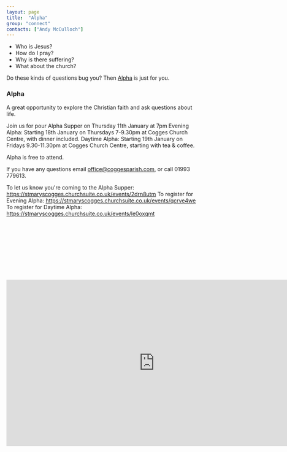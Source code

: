 ```yaml
---
layout: page
title:  "Alpha"
group: "connect"
contacts: ["Andy McCulloch"]
---
```


* Who is Jesus?
* How do I pray?
* Why is there suffering?
* What about the church?

Do these kinds of questions bug you? Then [Alpha](http://alpha.org/) is just for you.

### Alpha

A great opportunity to explore the Christian faith and ask questions about life.

Join us for pour Alpha Supper on Thursday 11th January at 7pm
Evening Alpha: Starting 18th January on Thursdays 7-9.30pm at Cogges Church Centre, with dinner included.
Daytime Alpha: Starting 19th January on Fridays 9.30-11.30pm at Cogges Church Centre, starting with tea & coffee.

Alpha is free to attend.

If you have any questions email office@coggesparish.com, or call 01993 779613.

To let us know you're coming to the Alpha Supper: https://stmaryscogges.churchsuite.co.uk/events/2drn8utm
To register for Evening Alpha: https://stmaryscogges.churchsuite.co.uk/events/qcrve4we
To register for Daytime Alpha: https://stmaryscogges.churchsuite.co.uk/events/le0oxqmt

<br><br><br><br><br><br><br><br>

<iframe width="771" height="434" src="https://www.youtube.com/embed/-WXr0vcT45w" frameborder="0" allowfullscreen></iframe>
